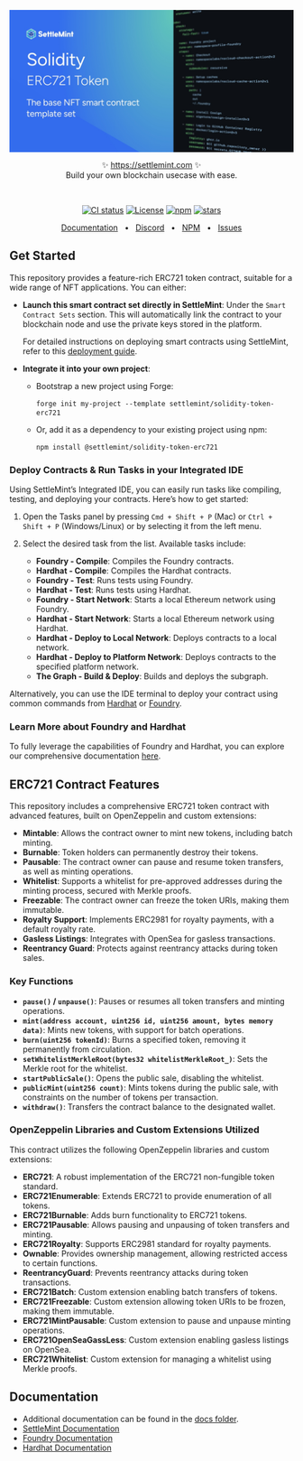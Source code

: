 <p align="center">
  <img src="https://github.com/settlemint/solidity-token-erc721/blob/main/OG_Solidity.jpg" align="center" alt="logo" />
  <p align="center">
    ✨ <a href="https://settlemint.com">https://settlemint.com</a> ✨
    <br/>
    Build your own blockchain usecase with ease.
  </p>
</p>
<br/>
<p align="center">
<a href="https://github.com/settlemint/solidity-token-erc721/actions?query=branch%3Amain"><img src="https://github.com/settlemint/solidity-token-erc721/actions/workflows/solidity.yml/badge.svg?event=push&branch=main" alt="CI status" /></a>
<a href="https://fsl.software" rel="nofollow"><img src="https://img.shields.io/npm/l/@settlemint/solidity-token-erc721" alt="License"></a>
<a href="https://www.npmjs.com/package/@settlemint/solidity-token-erc721" rel="nofollow"><img src="https://img.shields.io/npm/dw/@settlemint/solidity-token-erc721" alt="npm"></a>
<a href="https://github.com/settlemint/solidity-token-erc721" rel="nofollow"><img src="https://img.shields.io/github/stars/settlemint/solidity-token-erc721" alt="stars"></a>
</p>

<div align="center">
  <a href="https://console.settlemint.com/documentation/">Documentation</a>
  <span>&nbsp;&nbsp;•&nbsp;&nbsp;</span>
  <a href="https://discord.com/invite/Mt5yqFrey9">Discord</a>
  <span>&nbsp;&nbsp;•&nbsp;&nbsp;</span>
  <a href="https://www.npmjs.com/package/@settlemint/solidity-token-erc721">NPM</a>
  <span>&nbsp;&nbsp;•&nbsp;&nbsp;</span>
  <a href="https://github.com/settlemint/solidity-token-erc721/issues">Issues</a>
  <br />
</div>

## Get Started

This repository provides a feature-rich ERC721 token contract, suitable for a wide range of NFT applications. You can either:

- **Launch this smart contract set directly in SettleMint**: Under the `Smart Contract Sets` section. This will automatically link the contract to your blockchain node and use the private keys stored in the platform.
  
  For detailed instructions on deploying smart contracts using SettleMint, refer to this [deployment guide](https://console.settlemint.com/documentation/docs/using-platform/add_smart_contract_sets/deploying_a_contract/).

- **Integrate it into your own project**:
  - Bootstrap a new project using Forge:
    ```shell
    forge init my-project --template settlemint/solidity-token-erc721
    ```
  - Or, add it as a dependency to your existing project using npm:
    ```shell
    npm install @settlemint/solidity-token-erc721
    ```

### Deploy Contracts & Run Tasks in your Integrated IDE

Using SettleMint’s Integrated IDE, you can easily run tasks like compiling, testing, and deploying your contracts. Here’s how to get started:

1. Open the Tasks panel by pressing `Cmd + Shift + P` (Mac) or `Ctrl + Shift + P` (Windows/Linux) or by selecting it from the left menu.
2. Select the desired task from the list. Available tasks include:

   - **Foundry - Compile**: Compiles the Foundry contracts.
   - **Hardhat - Compile**: Compiles the Hardhat contracts.
   - **Foundry - Test**: Runs tests using Foundry.
   - **Hardhat - Test**: Runs tests using Hardhat.
   - **Foundry - Start Network**: Starts a local Ethereum network using Foundry.
   - **Hardhat - Start Network**: Starts a local Ethereum network using Hardhat.
   - **Hardhat - Deploy to Local Network**: Deploys contracts to a local network.
   - **Hardhat - Deploy to Platform Network**: Deploys contracts to the specified platform network.
   - **The Graph - Build & Deploy**: Builds and deploys the subgraph.

Alternatively, you can use the IDE terminal to deploy your contract using common commands from [Hardhat](https://hardhat.org/ignition/docs/guides/deploy) or [Foundry](https://book.getfoundry.sh/forge/deploying).

### Learn More about Foundry and Hardhat

To fully leverage the capabilities of Foundry and Hardhat, you can explore our comprehensive documentation [here](https://console.settlemint.com/documentation/docs/using-platform/add_smart_contract_sets/smart_contracts/).

## ERC721 Contract Features

This repository includes a comprehensive ERC721 token contract with advanced features, built on OpenZeppelin and custom extensions:

- **Mintable**: Allows the contract owner to mint new tokens, including batch minting.
- **Burnable**: Token holders can permanently destroy their tokens.
- **Pausable**: The contract owner can pause and resume token transfers, as well as minting operations.
- **Whitelist**: Supports a whitelist for pre-approved addresses during the minting process, secured with Merkle proofs.
- **Freezable**: The contract owner can freeze the token URIs, making them immutable.
- **Royalty Support**: Implements ERC2981 for royalty payments, with a default royalty rate.
- **Gasless Listings**: Integrates with OpenSea for gasless transactions.
- **Reentrancy Guard**: Protects against reentrancy attacks during token sales.

### Key Functions

- **`pause()` / `unpause()`**: Pauses or resumes all token transfers and minting operations.
- **`mint(address account, uint256 id, uint256 amount, bytes memory data)`**: Mints new tokens, with support for batch operations.
- **`burn(uint256 tokenId)`**: Burns a specified token, removing it permanently from circulation.
- **`setWhitelistMerkleRoot(bytes32 whitelistMerkleRoot_)`**: Sets the Merkle root for the whitelist.
- **`startPublicSale()`**: Opens the public sale, disabling the whitelist.
- **`publicMint(uint256 count)`**: Mints tokens during the public sale, with constraints on the number of tokens per transaction.
- **`withdraw()`**: Transfers the contract balance to the designated wallet.

### OpenZeppelin Libraries and Custom Extensions Utilized

This contract utilizes the following OpenZeppelin libraries and custom extensions:

- **ERC721**: A robust implementation of the ERC721 non-fungible token standard.
- **ERC721Enumerable**: Extends ERC721 to provide enumeration of all tokens.
- **ERC721Burnable**: Adds burn functionality to ERC721 tokens.
- **ERC721Pausable**: Allows pausing and unpausing of token transfers and minting.
- **ERC721Royalty**: Supports ERC2981 standard for royalty payments.
- **Ownable**: Provides ownership management, allowing restricted access to certain functions.
- **ReentrancyGuard**: Prevents reentrancy attacks during token transactions.
- **ERC721Batch**: Custom extension enabling batch transfers of tokens.
- **ERC721Freezable**: Custom extension allowing token URIs to be frozen, making them immutable.
- **ERC721MintPausable**: Custom extension to pause and unpause minting operations.
- **ERC721OpenSeaGassLess**: Custom extension enabling gasless listings on OpenSea.
- **ERC721Whitelist**: Custom extension for managing a whitelist using Merkle proofs.

## Documentation

- Additional documentation can be found in the [docs folder](./docs).
- [SettleMint Documentation](https://console.settlemint.com/documentation/docs/using-platform/integrated-development-environment/)
- [Foundry Documentation](https://book.getfoundry.sh/)
- [Hardhat Documentation](https://hardhat.org/hardhat-runner/docs/getting-started)
